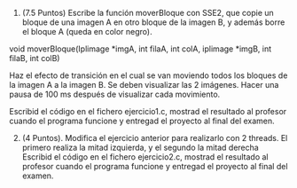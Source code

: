 1. (7.5 Puntos) Escribe la función moverBloque con SSE2, que copie un bloque de una 
imagen A en otro bloque de la imagen B, y además borre el bloque A (queda en color 
negro).

void moverBloque(Iplimage *imgA, int filaA, int colA, iplimage *imgB, int filaB, int 
colB)

Haz el efecto de transición en el cual se van moviendo todos los bloques de la imagen 
A a la imagen B. Se deben visualizar las 2 imágenes. Hacer una pausa de 100 ms después 
de visualizar cada movimiento.

Escribid el código en el fichero ejercicio1.c, mostrad el resultado al profesor cuando 
el programa funcione y entregad el proyecto al final del examen.

2. (4 Puntos). Modifica el ejercicio anterior para realizarlo con 2 threads. El 
primero realiza la mitad izquierda, y el segundo la mitad derecha
Escribid el código en el fichero ejercicio2.c, mostrad el resultado al profesor cuando 
el programa funcione y entregad el proyecto al final del examen.
